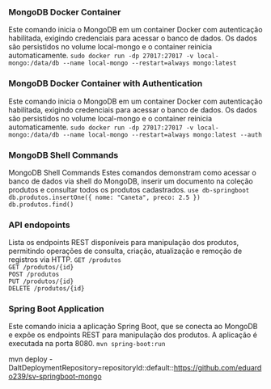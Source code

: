 


### MongoDB Docker Container
Este comando inicia o MongoDB em um container Docker com autenticação habilitada, exigindo credenciais para acessar o banco de dados. Os dados são persistidos no volume local-mongo e o container reinicia automaticamente.
``sudo docker run -dp 27017:27017 -v local-mongo:/data/db --name local-mongo --restart=always mongo:latest
``

### MongoDB Docker Container with Authentication
Este comando inicia o MongoDB em um container Docker com autenticação habilitada, exigindo credenciais para acessar o banco de dados. Os dados são persistidos no volume local-mongo e o container reinicia automaticamente.
``sudo docker run -dp 27017:27017 -v local-mongo:/data/db --name local-mongo --restart=always mongo:latest --auth
``


### MongoDB Shell Commands
MongoDB Shell Commands
Estes comandos demonstram como acessar o banco de dados via shell do MongoDB, inserir um documento na coleção produtos e consultar todos os produtos cadastrados.
``use db-springboot``  
``db.produtos.insertOne({ nome: "Caneta", preco: 2.5 })``  
``db.produtos.find()``  

### API endopoints
Lista os endpoints REST disponíveis para manipulação dos produtos, permitindo operações de consulta, criação, atualização e remoção de registros via HTTP.
``GET /produtos``  
``GET /produtos/{id}``  
``POST /produtos``  
``PUT /produtos/{id}``  
``DELETE /produtos/{id}`` 

### Spring Boot Application
Este comando inicia a aplicação Spring Boot, que se conecta ao MongoDB e expõe os endpoints
REST para manipulação dos produtos. A aplicação é executada na porta 8080.
``mvn spring-boot:run``


mvn deploy -DaltDeploymentRepository=repositoryId::default::https://github.com/eduardo239/sv-springboot-mongo
